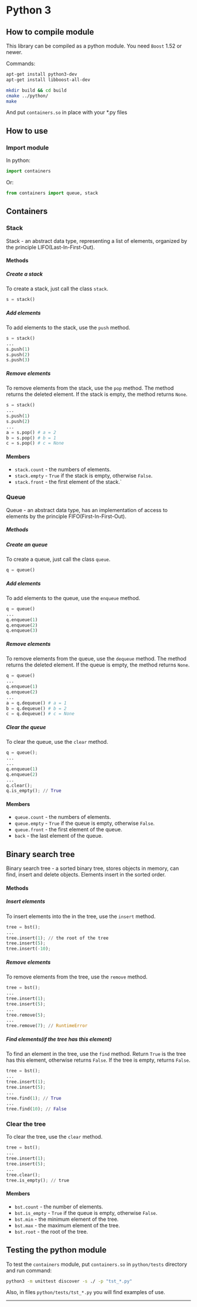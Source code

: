 # Python 3

## How to compile module

This library can be compiled as a python module. You need `Boost` 1.52 or newer.

Commands:
```bash
apt-get install python3-dev
apt-get install libboost-all-dev

mkdir build && cd build
cmake ../python/
make
```
And put `containers.so` in place with your *.py files

## How to use

### Import module

In python:

```python
import containers
```

Or:

```python
from containers import queue, stack
```

## Containers

### Stack

Stack - an abstract data type, representing a list of elements, organized by the principle LIFO(Last-In-First-Out).

#### Methods 

##### Create a stack
To create a stack, just call the class `stack`.

```python
s = stack()
```

##### Add elements

To add elements to the stack, use the `push` method. 

```python
s = stack()
...
s.push(1)
s.push(2)
s.push(3)
```

##### Remove elements

To remove elements from the stack, use the `pop` method. 
The method returns the deleted element. If the stack is empty, the method returns `None`.

```python
s = stack()
...
s.push(1)
s.push(2)
...
a = s.pop() # a = 2
b = s.pop() # b = 1
c = s.pop() # c = None
```

#### Members

* `stack.count` - the numbers of elements.
* `stack.empty` - `True` if the stack is empty, otherwise `False`.
* `stack.front` - the first element of the stack.`

### Queue

Queue - an abstract data type, has an implementation of access to elements by the principle FIFO(First-In-First-Out).

##### Methods 

##### Create an queue

To create a queue, just call the class `queue`.

```python
q = queue()
```

##### Add elements

To add elements to the queue, use the `enqueue` method. 

```python
q = queue()
...
q.enqueue(1)
q.enqueue(2)
q.enqueue(3)
```

##### Remove elements

To remove elements from the queue, use the `dequeue` method. 
The method returns the deleted element. If the queue is empty, the method returns `None`.

```python
q = queue()
...
q.enqueue(1)
q.enqueue(2)
...
a = q.dequeue() # a = 1
b = q.dequeue() # b = 2
c = q.dequeue() # c = None
```

##### Clear the queue

To clear the queue, use the `clear` method. 

```python
q = queue();
...
...
q.enqueue(1)
q.enqueue(2)
...
q.clear();
q.is_empty(); // True
```

#### Members

* `queue.count` - the numbers of elements.
* `queue.empty` - `True` if the queue is empty, otherwise `False`.
* `queue.front` - the first element of the queue.
* `back` - the last element of the queue.


## Binary search tree

Binary search tree - a sorted binary tree, stores objects in memory, can find, insert and delete objects. Elements insert in the sorted order.

#### Methods

##### Insert elements

To insert elements into the in the tree, use the `insert` method. 
 
```python
tree = bst();
...
tree.insert(1); // the root of the tree
tree.insert(5);
tree.insert(-10);
```

##### Remove elements

To remove elements from the tree, use the `remove` method. 

```python
tree = bst();
...
tree.insert(1);
tree.insert(5);
...
tree.remove(5);
...
tree.remove(7); // RuntimeError
```

##### Find elements(if the tree has this element)

To find an element in the tree, use the `find` method. Return `True` is the tree has this element, otherwise returns `False`.
If the tree is empty, returns `False`.

```python
tree = bst();
...
tree.insert(1);
tree.insert(5);
...
tree.find(1); // True
...
tree.find(10); // False
```

### Clear the tree

To clear the tree, use the `clear` method. 

```python
tree = bst();
...
tree.insert(1);
tree.insert(5);
...
tree.clear(); 
tree.is_empty(); // true
```

#### Members

* `bst.count` - the number of elements.
* `bst.is_empty` - `True` if the queue is empty, otherwise `False`.
* `bst.min` - the minimum element of the tree.
* `bst.max` - the maximum element of the tree.
* `bst.root` - the root of the tree.


## Testing the python module

To test the `containers` module, put `containers.so` in `python/tests` directory and run command:

```bash
python3 -m unittest discover -s ./ -p "tst_*.py"
```

Also, in files `python/tests/tst_*.py` you will find examples of use.

<hr>

